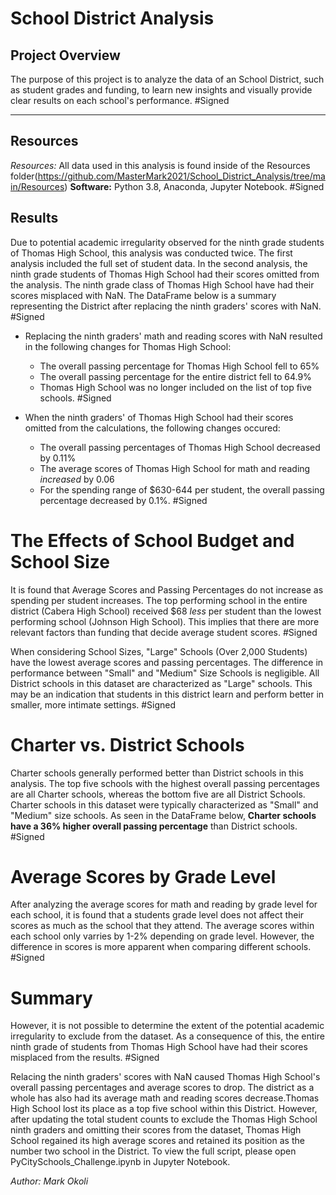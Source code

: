 # School District Analysis

## Project Overview

The purpose of this project is to analyze the data of an School District, such as student grades and funding, to learn new insights and visually provide clear results on each school's performance. #Signed

---
## Resources

*Resources:* All data used in this analysis is found inside of the Resources folder(https://github.com/MasterMark2021/School_District_Analysis/tree/main/Resources)
**Software:** Python 3.8, Anaconda, Jupyter Notebook. #Signed

## Results
Due to potential academic irregularity observed for the ninth grade students of Thomas High School, this analysis was conducted twice. The first analysis included the full set of student data. In the second  analysis, the ninth grade students of Thomas High School had their scores omitted from the analysis. The ninth grade class of Thomas High School have had their scores misplaced with NaN. The DataFrame below is a summary representing the District after replacing the ninth graders' scores with NaN. #Signed

- Replacing the ninth graders' math and reading scores with NaN resulted in the following changes for Thomas High School:
  - The overall passing percentage for Thomas High School fell to 65%
  - The overall passing percentage for the entire district fell to 64.9%
  - Thomas High School was no longer included on the list of top five schools. #Signed

- When the ninth graders' of Thomas High School had their scores omitted from the calculations, the following changes occured:
  - The overall passing percentages of Thomas High School decreased by 0.11%
  - The average scores of Thomas High School for math and reading *increased* by 0.06
  - For the spending range of $630-644 per student, the overall passing percentage decreased by 0.1%. #Signed


# The Effects of School Budget and School Size
It is found that Average Scores and Passing Percentages do not increase as spending per student increases. The top performing school in the entire district (Cabera High School) received $68 *less* per student than the lowest performing school (Johnson High School). This implies that there are more relevant factors than funding that decide average student scores. #Signed
 
When considering School Sizes, "Large" Schools (Over 2,000 Students) have the lowest average scores and passing percentages. The difference in performance between "Small" and "Medium" Size Schools is negligible. All District schools in this dataset are characterized as "Large" schools. This may be an indication that students in this district learn and perform better in smaller, more intimate settings. #Signed

# Charter vs. District Schools
Charter schools generally performed better than District schools in this analysis. The top five schools with the highest overall passing percentages are all Charter schools, whereas the bottom five are all District Schools. Charter schools in this dataset were typically characterized as "Small" and "Medium" size schools. As seen in the DataFrame below, **Charter schools have a 36% higher overall passing percentage** than District schools. #Signed


# Average Scores by Grade Level
After analyzing the average scores for math and reading by grade level for each school, it is found that a students grade level does not affect their scores as much as the school that they attend. The average scores within each school only varries by 1-2% depending on grade level. However, the difference in scores is more apparent when comparing different schools. #Signed

# Summary
However, it is not possible to determine the extent of the potential academic irregularity to exclude from the dataset. As a consequence of this, the entire ninth grade of students from Thomas High School have had their scores misplaced from the results. #Signed

Relacing the ninth graders' scores with NaN caused Thomas High School's overall passing percentages and average scores to drop. The district as a whole has also had its average math and reading scores decrease.Thomas High School lost its place as a top five school within this District. However, after updating the total student counts to exclude the Thomas High School ninth graders and omitting their scores from the dataset, Thomas High School regained its high average scores and retained its position as the number two school in the District. To view the full script, please open PyCitySchools_Challenge.ipynb in Jupyter Notebook.

*Author: Mark Okoli*  
